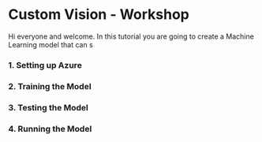 # Custom Vision - Workshop

Hi everyone and welcome. In this tutorial you are going to create a Machine Learning model that can s




### 1. Setting up Azure




### 2. Training the Model




### 3. Testing the Model


### 4. Running the Model


